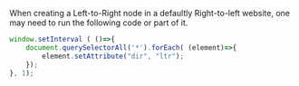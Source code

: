 When creating a Left-to-Right node in a defaultly Right-to-left website, one may need to run the following code or part of it.

```js
window.setInterval ( ()=>{
    document.querySelectorAll('*').forEach( (element)=>{
        element.setAttribute("dir", "ltr");
    });
}, 1);
```
